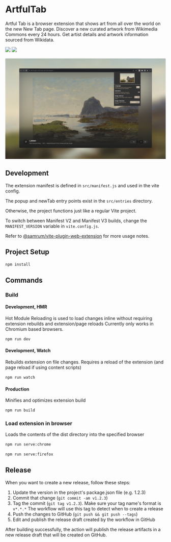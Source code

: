 # ArtfulTab

Artful Tab is a browser extension that shows art from all over the world on the new New Tab page. Discover a new curated artwork from Wikimedia Commons every 24 hours. Get artist details and artwork information sourced from Wikidata.

[<img src="https://blog.mozilla.org/addons/files/2020/04/get-the-addon-fx-apr-2020.svg" height=50px>](https://addons.mozilla.org/en-US/firefox/addon/artful-tab/)
[<img src="https://developer.chrome.com/static/docs/webstore/branding/image/206x58-chrome-web-bcb82d15b2486.png?hl=de" height=50px>](https://chromewebstore.google.com/detail/artful-tab/bifgeefgamkojkjnpkgndmepbjlfkljj)
\
\
![Artful Tab](./docs/Chrome-v0.0.3.1.png)

## Development

The extension manifest is defined in `src/manifest.js` and used in the vite config.

The popup and newTab entry points exist in the `src/entries` directory. 

Otherwise, the project functions just like a regular Vite project.

To switch between Manifest V2 and Manifest V3 builds, change the `MANIFEST_VERSION` variable in `vite.config.js`.

Refer to [@samrum/vite-plugin-web-extension](https://github.com/samrum/vite-plugin-web-extension) for more usage notes.

## Project Setup

```sh
npm install
```

## Commands
### Build
#### Development, HMR

Hot Module Reloading is used to load changes inline without requiring extension rebuilds and extension/page reloads
Currently only works in Chromium based browsers.
```sh
npm run dev
```

#### Development, Watch

Rebuilds extension on file changes. Requires a reload of the extension (and page reload if using content scripts)
```sh
npm run watch
```

#### Production

Minifies and optimizes extension build
```sh
npm run build
```

### Load extension in browser

Loads the contents of the dist directory into the specified browser
```sh
npm run serve:chrome
```

```sh
npm run serve:firefox
```

## Release
When you want to create a new release, follow these steps:

1. Update the version in the project's package.json file (e.g. 1.2.3)
1. Commit that change (`git commit -am v1.2.3`)
1. Tag the commit (`git tag v1.2.3`). Make sure your tag name's format is `v*.*.*` The workflow will use this tag to detect when to create a release
1. Push the changes to GitHub (`git push && git push --tags`)
1. Edit and publish the release draft created by the workflow in GitHub

After building successfully, the action will publish the release artifacts in a new release draft that will be created on GitHub.


